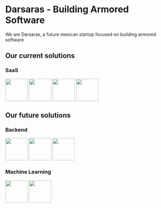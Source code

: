 # Darsaras - Building Armored Software

We are Darsaras, a future mexican startup focused on building armored software

## Our current solutions

### SaaS

<img src="https://cdn.jsdelivr.net/gh/devicons/devicon@latest/icons/bun/bun-original.svg" height=70 /> <img 
src="https://cdn.jsdelivr.net/gh/devicons/devicon@latest/icons/svelte/svelte-original.svg" height=70/> <img 
src="https://cdn.jsdelivr.net/gh/devicons/devicon@latest/icons/postgresql/postgresql-original.svg" height=70 /> <img 
src="https://cdn.jsdelivr.net/gh/devicons/devicon@latest/icons/docker/docker-original-wordmark.svg" height=70 />          
          
## Our future solutions

### Backend

<img src="https://cdn.jsdelivr.net/gh/devicons/devicon@latest/icons/go/go-original.svg" height=70 /> <img 
src="https://cdn.jsdelivr.net/gh/devicons/devicon@latest/icons/redis/redis-original.svg" height=70/> <img 
src="https://cdn.jsdelivr.net/gh/devicons/devicon@latest/icons/kubernetes/kubernetes-original.svg" height=70/>
          

### Machine Learning

<img src="https://cdn.jsdelivr.net/gh/devicons/devicon@latest/icons/python/python-original.svg" height=70 /> <img 
src="https://cdn.jsdelivr.net/gh/devicons/devicon@latest/icons/pytorch/pytorch-original.svg" height=70 />
